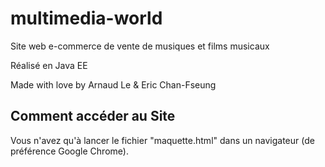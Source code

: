 # multimedia-world
Site web e-commerce de vente de musiques et films musicaux

Réalisé en Java EE

Made with love by Arnaud Le & Eric Chan-Fseung


## Comment accéder au Site
Vous n'avez qu'à lancer le fichier "maquette.html" dans un navigateur (de préférence Google Chrome).
